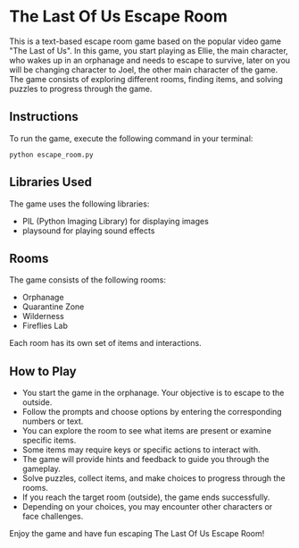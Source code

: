 # The Last Of Us Escape Room

This is a text-based escape room game based on the popular video game "The Last of Us". In this game, you start playing as Ellie, the main character, who wakes up in an orphanage and needs to escape to survive, later on you will be changing character to Joel, the other main character of the game. The game consists of exploring different rooms, finding items, and solving puzzles to progress through the game.

## Instructions

To run the game, execute the following command in your terminal:
```
python escape_room.py
```

## Libraries Used

The game uses the following libraries:
- PIL (Python Imaging Library) for displaying images
- playsound for playing sound effects


## Rooms

The game consists of the following rooms:
- Orphanage
- Quarantine Zone
- Wilderness
- Fireflies Lab

Each room has its own set of items and interactions.

## How to Play

- You start the game in the orphanage. Your objective is to escape to the outside.
- Follow the prompts and choose options by entering the corresponding numbers or text.
- You can explore the room to see what items are present or examine specific items.
- Some items may require keys or specific actions to interact with.
- The game will provide hints and feedback to guide you through the gameplay.
- Solve puzzles, collect items, and make choices to progress through the rooms.
- If you reach the target room (outside), the game ends successfully.
- Depending on your choices, you may encounter other characters or face challenges.

Enjoy the game and have fun escaping The Last Of Us Escape Room!
